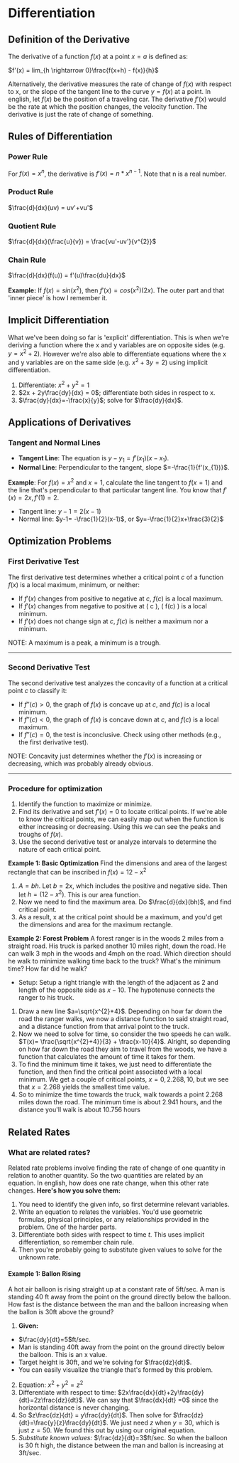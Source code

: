 # Differentiation

## Definition of the Derivative
The derivative of a function $f(x)$ at a point $x = a$ is defined as:

$f'(x) = lim_{h \rightarrow 0}\frac{f(x+h) - f(x)}{h}$

Alternatively, the derivative measures the rate of change of $f(x)$ with respect to x, or the slope 
of the tangent line to the curve $y=f(x)$ at a point. In english, let $f(x)$ be the position of a traveling car.
The derivative $f'(x)$ would be the rate at which the position changes, the velocity function. The derivative 
is just the rate of change of something.


## Rules of Differentiation

### Power Rule
For $f(x)=x^{n}$, the derivative is $f'(x) = n*x^{n-1}$. Note that n is a real number.

### Product Rule
$\frac{d}{dx}(uv) = uv'+vu'$

### Quotient Rule
$\frac{d}{dx}(\frac{u}{v}) = \frac{vu'-uv'}{v^{2}}$

### Chain Rule
$\frac{d}{dx}(f(u)) = f'(u)\frac{du}{dx}$

**Example:** If $f(x)=sin(x^{2})$, then $f'(x)=cos(x^{2})(2x)$. 
The outer part and that 'inner piece' is how I remember it.

## Implicit Differentiation
What we've been doing so far is 'explicit' differentiation. This is when we're deriving a function
where the x and y variables are on opposite sides (e.g. $y=x^{2}+2$). However we're 
also able to differentiate equations where the x and y variables are on the same side (e.g. $x^2+3y=2$)
using implicit differentiation.

1. Differentiate: $x^2 + y^{2}=1$
2. $2x + 2y\frac{dy}{dx} = 0$; differentiate both sides in respect to x.
3. $\frac{dy}{dx}=-\frac{x}{y}$; solve for $\frac{dy}{dx}$.

## Applications of Derivatives

### Tangent and Normal Lines
- **Tangent Line**: The equation is $y-y_{1} = f'(x_{1})(x-x_{1})$.
- **Normal Line**: Perpendicular to the tangent, slope $=-\frac{1}{f'(x_{1})}$.

**Example**: For $f(x)=x^{2}$ and $x=1$, calculate the line tangent to $f(x=1)$ and the line 
that's perpendicular to that particular tangent line.
You know that $f'(x)=2x, f'(1)=2$. 
- Tangent line: $y-1=2(x-1)$
- Normal line: $y-1= -\frac{1}{2}(x-1)$, or $y=-\frac{1}{2}x+\frac{3}{2}$


## Optimization Problems

### First Derivative Test
The first derivative test determines whether a critical point $c$ of a function $f(x)$ is a local maximum, minimum, or neither:
- If $f'(x)$ changes from positive to negative at $c$, $f(c)$ is a local maximum.
- If  $f'(x)$ changes from negative to positive at \( c \), \( f(c) \) is a local minimum.
- If $f'(x)$ does not change sign at $c$, $f(c)$ is neither a maximum nor a minimum.

NOTE: A maximum is a peak, a minimum is a trough.

---

### Second Derivative Test
The second derivative test analyzes the concavity of a function at a critical point $c$ to classify it:
- If $f''(c) > 0$, the graph of $f(x)$ is concave up at $c$, and $f(c)$ is a local minimum.
- If $f''(c) < 0$, the graph of $f(x)$ is concave down at $c$, and $f(c)$ is a local maximum.
- If $f''(c) = 0$, the test is inconclusive. Check using other methods (e.g., the first derivative test). 

NOTE: Concavity just determines whether the $f'(x)$ is increasing or decreasing, which was probably already obvious.

---
### Procedure for optimization
1. Identify the function to maximize or minimize.
2. Find its derivative and set $f'(x) = 0$ to locate critical points. If we're able to know the critical points, we can easily map out when the function is either increasing or decreasing. Using this we can see the peaks and troughs of $f(x)$.
3. Use the second derivative test or analyze intervals to determine the nature of each critical point.

**Example 1: Basic Optimization** Find the dimensions and area of the largest rectangle that can be inscribed in $f(x) =12-x^{2}$
1. $A = bh$. Let $b=2x$, which includes the positive and negative side. Then let $h=(12-x^{2})$. This is our area function.
2. Now we need to find the maximum area. Do $\frac{d}{dx}(bh)$, and find critical point. 
3. As a result, x at the critical point should be a maximum, and you'd get the dimensions and area for the maximum rectangle.

**Example 2: Forest Problem**
A forest ranger is in the woods 2 miles from a straight road. His truck is parked another 10 miles right, down the road. He can walk 3 mph in the woods and 4mph on the road. Which direction should he walk to minimize walking time back to the truck? What's the minimum time? How far did he walk?

- Setup: Setup a right triangle with the length of the adjacent as 2 and length of the opposite side as $x-10$. The hypotenuse connects the ranger to his truck. 
1. Draw a new line $a=\sqrt{x^{2}+4}$. Depending on how far down the road the ranger walks, we now a distance function to said straight road, and a distance function from that arrival point to the truck.
2. Now we need to solve for time, so consider the two speeds he can walk. $T(x)= \frac{\sqrt{x^{2}+4}}{3} + \frac{x-10}{4}$. Alright, so depending on how far down the road they aim to travel from the woods, we have a function that calculates the amount of time it takes for them. 
3. To find the minimum time it takes, we just need to differentiate the function, and then find the critical point associated with a local minimum. We get a couple of critical points, $x=0,2.268,10$, but we see that $x=2.268$ yields the smallest time value.
4. So to minimize the time towards the truck, walk towards a point 2.268 miles down the road. The minimum time is about 2.941 hours, and the distance you'll walk is about 10.756 hours

## Related Rates

### What are related rates?
Related rate problems involve finding the rate of change of one quantity in relation to another quantity. So the two quantities are related by an equation. In english, how does one rate change, when this other rate changes. **Here's how you solve them:**
1. You need to identify the given info, so first determine relevant variables.
2. Write an equation to relates the variables. You'd use geometric formulas, physical principles, or any relationships provided in the problem. One of the harder parts.
3. Differentiate both sides with respect to time $t$. This uses implicit differentiation, so remember chain rule.
4. Then you're probably going to substitute given values to solve for the unknown rate.

#### Example 1: Ballon Rising
A hot air balloon is rising straight up at a constant rate of 5ft/sec. A man is standing 40 ft away from the point on the ground directly below the balloon. How fast is the distance between the man and the balloon increasing when the ballon is 30ft above the ground?

1. **Given:**
  - $\frac{dy}{dt}=5$ft/sec.
  - Man is standing 40ft away from the point on the ground directly below the balloon. This is an x value.
  - Target height is 30ft, and we're solving for $\frac{dz}{dt}$.
  - You can easily visualize the triangle that's formed by this problem.
2. Equation: $x^{2}+y^{2}=z^{2}$
3. Differentiate with respect to time: $2x\frac{dx}{dt}+2y\frac{dy}{dt}=2z\frac{dz}{dt}$. We can say that $\frac{dx}{dt} =0$ since the horizontal distance is never changing.
4. So $z\frac{dz}{dt} = y\frac{dy}{dt}$. Then solve for $\frac{dz}{dt}=\frac{y}{z}\frac{dy}{dt}$. We just need $z$ when $y=30$, which is just $z=50$. We found this out by using our original equation.
5. *Substitute known values:* $\frac{dz}{dt}=3$ft/sec. So when the balloon is 30 ft high, the distance between the man and ballon is increasing at 3ft/sec.


